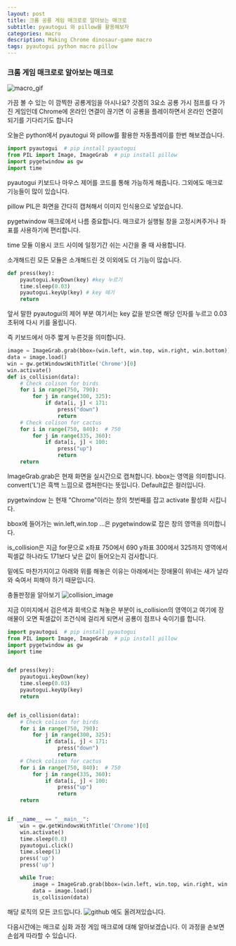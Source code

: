 ```yaml
---
layout: post
title: 크롬 공룡 게임 매크로로 알아보는 매크로
subtitle: pyautogui 와 pillow를 활용해보자
categories: macro
description: Making Chrome dinosaur-game macro
tags: pyautogui python macro pillow
---
```


### 크롬 게임 매크로로 알아보는 매크로
![macro_gif](https://elliethe.sirv.com/Images/Dinosaur.gif)

가끔 볼 수 있는 이 깜찍한 공룡게임을 아시나요? 갓겜의 3요소 공룡 가시 점프를 다 가진 게임인데 Chrome에 온라인 연결이 끊기면 이 공룡을 플레이하면서 온라인 연결이 되기를 기다리기도 합니다

오늘은 python에서 pyautogui 와 pillow를 활용한 자동플레이를 한번 해보겠습니다.

```python
import pyautogui  # pip install pyautogui
from PIL import Image, ImageGrab  # pip install pillow
import pygetwindow as gw
import time
```
pyautogui 키보드나 마우스 제어를 코드를 통해 가능하게 해줍니다. 그외에도 매크로 기능들이 많이 있습니다.

pillow PIL은 화면을 간다히 캡쳐해서 이미지 인식용으로 넣었습니다.

pygetwindow 매크로에서 나름 중요합니다. 매크로가 실행될 창을 고정시켜주거나 좌표를 사용하기에 편리합니다.

time 모듈 이용시 코드 사이에 일정기간 쉬는 시간을 줄 때 사용합니다.

소개해드린 모든 모듈은 소개해드린 것 이외에도 더 기능이 많습니다.

```python
def press(key):
    pyautogui.keyDown(key) #key 누르기
    time.sleep(0.03)
    pyautogui.keyUp(key) # key 떼기
    return
```
앞서 말한 pyautogui의 제어 부분 여기서는 key 값을 받으면 해당 인자를 누르고 0.03초뒤에 다시 키를 올립니다.

즉 키보드에서 아주 짧게 누른것을 의미합니다.

```python
image = ImageGrab.grab(bbox=(win.left, win.top, win.right, win.bottom)).convert('L')
data = image.load()
win = gw.getWindowsWithTitle('Chrome')[0]
win.activate()
def is_collision(data):
    # Check colison for birds
    for i in range(750, 790):
        for j in range(300, 325):
            if data[i, j] < 171:
                press("down")
                return
    # Check colison for cactus
    for i in range(750, 840):  # 750
        for j in range(335, 360):
            if data[i, j] < 100:
                press("up")
                return
    return
```
ImageGrab.grab은 현재 화면을 실시간으로 캡쳐합니다. bbox는 영역을 의미합니다. convert('L')은 흑백 느낌으로 캡쳐한다는 뜻입니다. Default값은 컬러입니다.

pygetwindow 는 현재 "Chrome"이라는 창의 첫번째를 잡고 activate 활성화 시킵니다.

bbox에 들어가는 win.left,win.top ...은 pygetwindow로 잡은 창의 영역을 의미합니다.

is_collision은 지금 for문으로 x좌표 750에서 690 y좌표 300에서 325까지 영역에서 픽셀값 하나라도 171보다 낮은 값이 들어오는지 검사합니다.

밑에도 마찬가지이고 아래와 위를 해놓은 이유는 아래에서는 장애물이 위네는 새가 날라와 숙여서 피해야 하기 때문입니다.



충돌판정을 알아보기
![collision_image](https://elliethe.sirv.com/Images/dinosour1.png)

지금 이미지에서 검은색과 회색으로 쳐놓은 부분이 is_collision의 영역이고 여기에 장애물이 오면 픽셀값이 조건식에 걸리게 되면서 공룡이 점프나 숙이기를 합니다.

```python
import pyautogui  # pip install pyautogui
from PIL import Image, ImageGrab  # pip install pillow
import pygetwindow as gw
import time


def press(key):
    pyautogui.keyDown(key)
    time.sleep(0.03)
    pyautogui.keyUp(key)
    return


def is_collision(data):
    # Check colison for birds
    for i in range(750, 790):
        for j in range(300, 325):
            if data[i, j] < 171:
                press("down")
                return
    # Check colison for cactus
    for i in range(750, 840):  # 750
        for j in range(335, 360):
            if data[i, j] < 100:
                press("up")
                return
    return


if __name__ == "__main__":
    win = gw.getWindowsWithTitle('Chrome')[0]
    win.activate()
    time.sleep(0.8)
    pyautogui.click()
    time.sleep(1)
    press('up')
    press('up')

    while True:
        image = ImageGrab.grab(bbox=(win.left, win.top, win.right, win.bottom)).convert('L')
        data = image.load()
        is_collision(data)
```
해당 로직의 모든 코드입니다. ![github]() 에도 올려져있습니다.

다음시간에는 매크로 심화 과정 게임 매크로에 대해 알아보겠습니다. 이 과정을 손보면 손쉽게 따라할 수 있습니다.